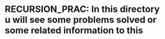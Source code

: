 # RECURSION_PRAC: In this directory u will see some problems solved or some related information to this
